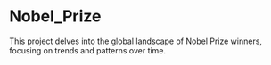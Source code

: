 # Nobel_Prize
This project delves into the global landscape of Nobel Prize winners, focusing on trends and patterns over time. 
